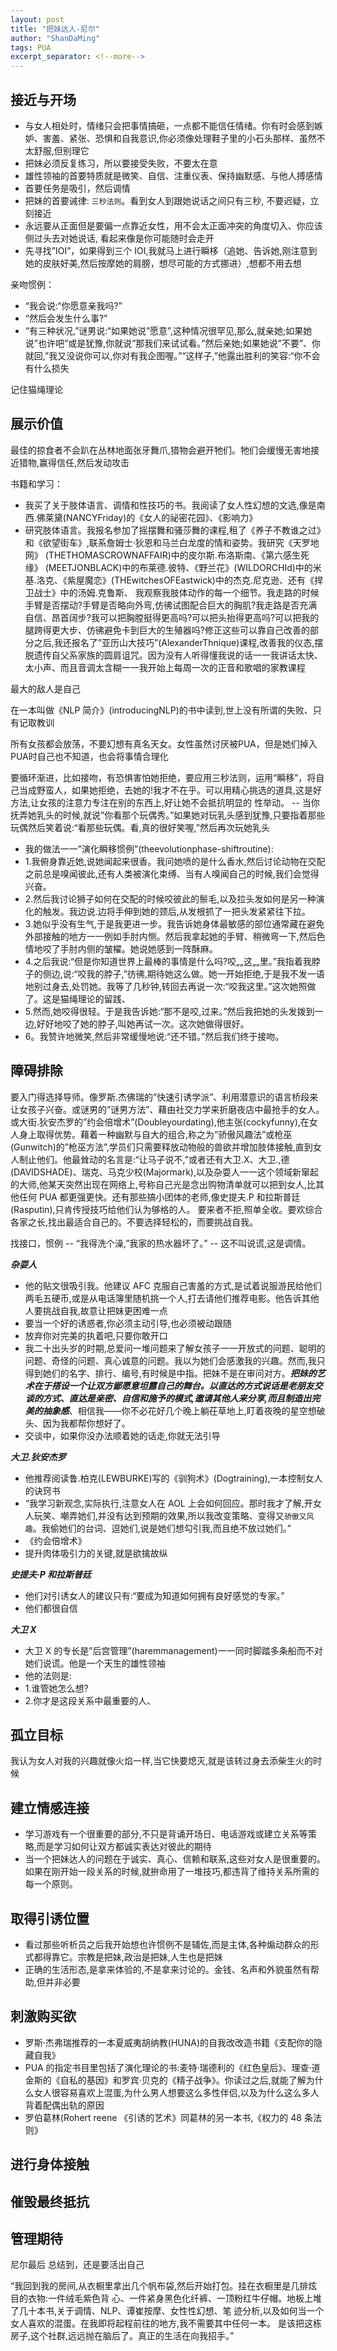 ```yaml
---
layout: post
title: "把妹达人-尼尔"
author: "ShanDaMing"
tags: PUA
excerpt_separator: <!--more-->
---
```


<!--more-->

## 接近与开场
* 与女人相处时，情绪只会把事情搞砸，一点都不能信任情绪。你有时会感到嫉妒、害羞、紧张、恐惧和自我意识,你必须像处理鞋子里的小石头那样、虽然不太舒服,但别理它
* 把妹必须反复练习，所以要接受失败，不要太在意
* 雄性领袖的首要特质就是微笑、自信、注重仪表、保持幽默感、与他人搏感情
* 首要任务是吸引，然后调情
* 把妹的首要诫律: `三秒法则`。看到女人到跟她说话之间只有三秒, 不要迟疑，立刻接近
* 永远要从正面但是要偏一点靠近女性，用不会太正面冲突的角度切入、你应该侧过头去对她说话, 看起来像是你可能随时会走开
* 先寻找”IOI”，如果得到三个 IOI,我就马上进行瞬栘（追她、告诉她,刚注意到她的皮肤好美,然后按摩她的肩膀，想尽可能的方式挪进）,想都不用去想

亲吻惯例：
* “我会说:“你愿意亲我吗?”
* “然后会发生什么事?”
* “有三种状况,”谜男说:“如果她说”愿意”,这种情况很罕见,那么,就亲她;如果她说”也许吧”或是犹豫,你就说”那我们来试试看。”然后亲她;如果她说”不要”、你就回,”我又没说你可以,你对有我企图喔。”“这样子,”他露出胜利的笑容:“你不会有什么损失

记住猫绳理论

## 展示价值
最佳的掠食者不会趴在丛林地面张牙舞爪,猎物会避开牠们。牠们会缓慢无害地接近猎物,赢得信任,然后发动攻击

书籍和学习：
* 我买了关于肢体语言、调情和性技巧的书。我阅读了女人性幻想的文选,像是南西.佛莱黛(NANCYFriday)的《女人的祕密花园》、《影响力》
* 研究肢体语言。我报名参加了摇摆舞和骚莎舞的课程,租了《养子不教谁之过》和《欲望街车》,联系詹姆士·狄恩和马兰白龙度的情和姿势。我研究《天罗地网》 (THETHOMASCROWNAFFAIR)中的皮尔斯.布洛斯南、《第六感生死缘》 (MEETJONBLACK)中的布莱德.彼特、《野兰花》(WILDORCHId)中的米基.洛克、《紫屋魔恋》(THEwitchesOFEastwick)中的杰克.尼克逊、还有《捍卫战士》中的汤姆.克鲁斯、
我观察我肢体动作的每一个细节。我走路的时候手臂是否摆动?手臂是否略向外弯,仿彿试图配合巨大的胸肌?我走路是否充满自信、昂首阔步?我可以把胸膛挺得更高吗?可以把头抬得更高吗?可以把我的腿跨得更大步、仿彿避免卡到巨大的生殖器吗?修正这些可以靠自己改善的部分之后,我还报名了”亚历山大技巧”(AlexanderThnique)课程,改善我的仪态,摆脱遗传自父系家族的圆肩诅咒。因为没有人听得懂我说的话一一我讲话太快、太小声、而且音调太含糊一一我开始上每周一次的正音和歌唱的家教课程

最大的敌人是自己

在一本叫做《NLP 简介》(introducingNLP)的书中读到,世上没有所谓的失败、只有记取教训

所有女孩都会放荡，不要幻想有真名天女。女性虽然讨厌被PUA，但是她们掉入PUA时自己也不知道，也会将事情合理化

要循环渐进，比如接吻，有恐惧害怕她拒绝，要应用三秒法则，运用“瞬移”，将自己当成野蛮人，如果她拒绝，去她的!我才不在乎。可以用精心挑选的道具,这是好方法,让女孩的注意力专注在别的东西上,好让她不会抵抗明显的
性举动。 -- 当你抚弄她乳头的时候,就说”你看那个玩偶秀。”如果她对玩乳头感到犹豫,只要指着那些玩偶然后笑着说:“看那些玩偶。看,真的很好笑喔,”然后再次玩她乳头
* 我的做法一一”演化瞬移惯例”(theevolutionphase-shiftroutine):
* 1.我俯身靠近她,说她闻起来很香。我问她喷的是什么香水,然后讨论动物在交配之前总是嗅闻彼此,还有人类被演化束缚、当有人嗅闻自己的时候,我们会觉得兴奋。
* 2.然后我讨论狮子如何在交配的时候咬彼此的鬃毛,以及拉头发如何是另一种演化的触发。我边说.边将手伸到她的颈后,从发根抓了一把头发紧紧往下拉。
* 3.她似乎没有生气,于是我更进一步。我告诉她身体最敏感的部位通常藏在避免外部接触的地方一一例如手肘内恻。然后我拿起她的手臂、稍微弯一下,然后色情地咬了手肘内侧的皱櫂。她说她感到一阵酥麻。
* 4.之后我说:“但是你知道世界上最棒的事情是什么吗?咬„„这„„里。”我指着我脖子的侧边,说:“咬我的脖子,”彷彿,期待她这么做。她一开始拒绝,于是我不发一语地别过身去,处罚她。我等了几秒钟,转回去再说一次:“咬我这里。”这次她照做了。这是猫绳理论的留践、
* 5.然而,她咬得很轻。于是我告诉她:“那不是咬,过来。”然后我把她的头发拨到一边,好好地咬了她的脖子,叫她再试一次。这次她做得很好。
* 6。我赞许地微笑,然后非常缓慢地说:“还不错。”然后我们终于接吻。

## 障碍排除
要入门得选择导师。像罗斯.杰佛瑞的”快速引诱学派”、利用潜意识的语言桥段来让女孩子兴奋。或谜男的”谜男方法”、藉由社交力学来折磨夜店中最抢手的女人。或大街.狄安杰罗的”约会倍增术”(Doubleyourdating),他主张(cockyfunny),在女人身上取得优势。藉着一种幽默与自大的组合,称之为”骄傲风趣法”或枪巫(Gunwitch)的”枪巫方法”,学员们只需要释放动物般的兽欲并增加肢体接触,直到女人制止他们。他最耸动的名言是:“让马子说不,”或者还有大卫.X、大卫.,德(DAVIDSHADE)、瑞克、马克少校(Majormark),以及杂耍人一一这个领域新窜起的大师,他某天突然出现在网络上,号称自己光是念出购物清单就可以把到女人,比其他任何 PUA 都更强更快。还有那些搞小团体的老师,像史提夫.P 和拉斯普廷(Rasputin),只肯传授技巧给他们认为够格的人。 要来者不拒,照单全收。要欢综合各家之长,找出最适合自己的。不要选择轻松的，而要挑战自我。

找接口，惯例 -- “我得洗个澡,”我家的热水器坏了。”   -- 这不叫说谎,这是调情。

***杂耍人***
* 他的贴文很吸引我。他建议 AFC 克服自己害羞的方式,是试着说服游民给他们两毛五硬币,或是从电话簿里随机挑一个人,打去请他们推荐电影。他告诉其他人要挑战自我,故意让把妹更困难一点
* 要当一个好的诱惑者,你必须主动引导,也必须被动跟随
* 放弃你对完美的执着吧,只要你敢开口
* 我二十出头岁的时期,总爱问一堆问题来了解女孩子一一开放式的问题、聪明的问题、奇怪的问题、真心诚意的问题。我以为她们会感激我的兴趣。然而,我只得到她们的名字、排行、编号,有时候是中指。把妹不是在审问对方。***把妹的艺术在于搭设一个让双方鄙愿意坦露自己的舞台。以直达的方式说话是老朋友交谈的方式、直达是亲密、自信和施予的模式,邀请其他人来分享,而且制造出完美的抽象感***、相信我——你不必花好几个晚上躺茌草地上,盯着夜晚的星空想破头、因为我都帮你想好了。
* 交谈中，如果你没办法顺着她的话走,你就无法引导

***大卫.狄安杰罗***
* 他推荐阅读鲁.柏克(LEWBURKE)写的《驯狗术》(Dogtraining),一本控制女人的诀窍书
* “我学习新观念,实际执行,注意女人在 AOL 上会如何回应。那时我才了解,开女人玩笑、嘲弄她们,并没有达到预期的效果,所以我改变策略、变得又`骄傲又风趣`。我偷她们的台词、逗她们,说是她们想勾引我,而且绝不放过她们。”
* 《约会倍增术》
* 提升肉体吸引力的关键,就是欲擒故纵

***史提夫·P 和拉斯普廷***
* 他们对引诱女人的建议只有:“要成为知道如何拥有良好感觉的专家。”
* 他们都很自信

***大卫 X***
* 大卫 X 的专长是”后宫管理”(haremmanagement)一一同时脚踏多条船而不对她们说谎。他是一个天生的雄性领袖
* 他的法则是:
* 1.谁管她怎么想?
* 2.你才是这段关系中最重要的人、

## 孤立目标
我认为女人对我的兴趣就像火焰一样,当它快要熄灭,就是该转过身去添柴生火的时候


## 建立情感连接
* 学习游戏有一个很重要的部分,不只是背诵开场日、电话游戏或建立关系等策略,而是学习如何让双方都诚实表达对彼此的期待
* 当一个把妹达人的问题在于诚实、真心、信赖和联系,这些对女人是很重要的。如果在刚开始一段关系的时候,就拚命用了一堆技巧,都违背了维持关系所需的每一个原则。

## 取得引诱位置
* 看过那些听析员之后我开始想也许惯例不是辅佐,而是主体,各种煽动群众的形式都得靠它。宗教是把妹,政治是把妹,人生也是把妹
* 正确的生活形态,是拿来体验的,不是拿来讨论的。金钱、名声和外貌虽然有帮助,但并非必要

## 刺激购买欲
* 罗斯·杰弗瑞推荐的一本夏威夷胡纳教(HUNA)的自我改改造书籍《支配你的隐藏自我》
* PUA 的指定书目里包括了演化理论的书:麦特·瑞德利的《红色皇后》、理查·道金斯的《自私的基因》和罗宾·贝克的《精子战争》。你读过之后,就能了解为什么女人很容易喜欢上混蛋,为什么男人想要这么多性伴侣,以及为什么这么多人背着配偶出轨的原因
* 罗伯葛林(Rohert reene 《引诱的艺术》同葛林的另一本书,《权力的 48 条法则》

## 进行身体接触

## 催毁最终抵抗
## 管理期待

尼尔最后 总结到，还是要活出自己

“我回到我的房间,从衣橱里拿出几个帆布袋,然后开始打包。挂在衣橱里是几排炫目的衣物:一件绒毛紫色背
心、一件紧身黑色化纤裤、一顶粉红牛仔帽。地板上堆了几十本书,关于调情、NLP、谭崔按摩、女性性幻想、笔
迹分析,以及如何当一个女人喜欢的混蛋。在我即将起程前往的地方,我不需要其中任何一本。
是该把这栋房子,这个社群,远远抛在脑后了。真正的生活在向我招手。”
